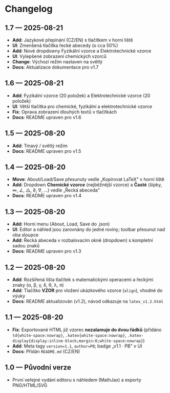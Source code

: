 # Changelog

## 1.7 — 2025-08-21
- **Add**: Jazykové přepínání (CZ/EN) s tlačítkem v horní liště
- **UI**: Zmenšená tlačítka řecké abecedy (o cca 50%)
- **Add**: Nové dropdowny Fyzikální vzorce a Elektrotechnické vzorce
- **UI**: Vylepšené zobrazení chemických vzorců
- **Change**: Výchozí režim nastaven na světlý
- **Docs**: Aktualizace dokumentace pro v1.7

## 1.6 — 2025-08-21
- **Add**: Fyzikální vzorce (20 položek) a Elektrotechnické vzorce (20 položek)
- **UI**: Větší tlačítka pro chemické, fyzikální a elektrotechnické vzorce
- **Fix**: Oprava zobrazení dlouhých textů v tlačítkách
- **Docs**: README upraven pro v1.6

## 1.5 — 2025-08-20
- **Add**: Tmavý / světlý režim
- **Docs**: README upraven pro v1.5

## 1.4 — 2025-08-20
- **Move**: About/Load/Save přesunuty vedle „Kopírovat LaTeX" v horní liště
- **Add**: Dropdown **Chemické vzorce** (nejběžnější vzorce) a **Časté** (šipky, ∞, ∠, △, ∂, ∇, …) vedle „Řecká abeceda"
- **Docs**: README upraven pro v1.4

## 1.3 — 2025-08-20
- **Add**: Horní menu (About, Load, Save do .json)
- **UI**: Editor a náhled jsou zarovnány do jedné roviny; toolbar přesunut nad oba sloupce
- **Add**: Řecká abeceda v rozbalovacím okně (dropdown) s kompletní sadou znaků
- **Docs**: README upraven pro v1.3

## 1.2 — 2025-08-20
- **Add**: Rozšířená lišta tlačítek s matematickými operacemi a řeckými znaky (α, β, γ, δ, θ, λ, π)
- **Add**: Tlačítko **VZOR** pro vložení ukázkového vzorce (`align`), vhodné do výuky
- **Docs**: README aktualizován (v1.2), návod odkazuje na `latex_v1.2.html`

## 1.1 — 2025-08-20
- **Fix**: Exportované HTML již vzorec **nezalamuje do dvou řádků** (přidáno `td{white-space:nowrap}`, `.katex{white-space:nowrap}`, `.katex-display{display:inline-block;margin:0;white-space:nowrap}`)
- **Add**: Meta tagy `version=1.1`, `author=PB`; badge „v1.1 · PB" v UI
- **Docs**: Přidán `README.md` (CZ/EN)

## 1.0 — Původní verze
- První veřejné vydání editoru s náhledem (MathJax) a exporty PNG/HTML/SVG